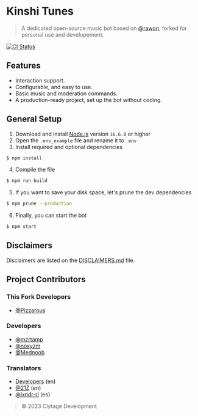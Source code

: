 # Kinshi Tunes

> A dedicated open-source music bot based on [@rawon](https://github.com/Clytage/rawon), forked for personal use and developement.

<a href="https://github.com/Pizzarous/SomewhatUpset/actions?query=workflow%3A%22Lint+code+and+compile+setup+script%22"><img src="https://github.com/Pizzarous/SomewhatUpset/workflows/Lint%20code%20and%20compile%20setup%20script/badge.svg" alt="CI Status" /></a>

## Features
- Interaction support.
- Configurable, and easy to use.
- Basic music and moderation commands.
- A production-ready project, set up the bot without coding.

## General Setup
1. Download and install [Node.js](https://nodejs.org) version `16.6.0` or higher
2. Open the `.env_example` file and rename it to `.env`
3. Install required and optional dependencies
```sh
$ npm install
```
4. Compile the file
```sh
$ npm run build
```
5. If you want to save your disk space, let's prune the dev dependencies
```sh
$ npm prune --production
```
6. Finally, you can start the bot
```sh
$ npm start
```

## Disclaimers
Disclaimers are listed on the [DISCLAIMERS.md](./DISCLAIMERS.md) file.

## Project Contributors
### This Fork Developers
- [@Pizzarous](https://github.com/Pizzarous)

### Developers
- [@mzrtamp](https://github.com/mzrtamp)
- [@noxyzm](https://github.com/noxyzm)
- [@Mednoob](https://github.com/Mednoob)

### Translators
- [Developers](#developers) (en)
- [@21Z](https://github.com/21Z) (en)
- [@lxndr-rl](https://github.com/lxndr-rl) (es)

> © 2023 Clytage Development
